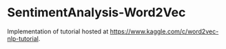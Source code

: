 # SentimentAnalysis-Word2Vec

Implementation of tutorial hosted at https://www.kaggle.com/c/word2vec-nlp-tutorial.
